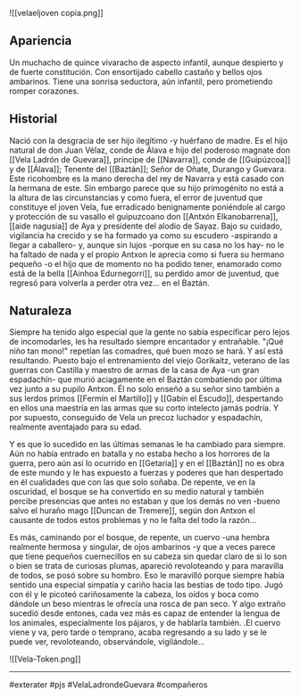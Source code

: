 ![[velaeljoven copia.png]]
## Apariencia 
Un muchacho de quince vivaracho de aspecto infantil, aunque despierto y de fuerte constitución. Con ensortijado cabello castaño y bellos ojos ambarinos. Tiene una sonrisa seductora, aún infantil, pero prometiendo romper corazones. 

## Historial 
Nació con la desgracia de ser hijo ilegítimo -y huérfano de madre. Es el hijo natural de don Juan Vélaz, conde de Álava e hijo del poderoso magnate don [[Vela Ladrón de Guevara]], príncipe de [[Navarra]], conde de [[Guipúzcoa]] y de [[Álava]]; Tenente del [[Baztán]]; Señor de Oñate, Durango y Guevara. Este ricohombre es la mano derecha del rey de Navarra y está casado con la hermana de este. Sin embargo parece que su hijo primogénito no está a la altura de las circunstancias y como fuera, el error de juventud que constituye el joven Vela, fue erradicado benignamente poniéndole al cargo y protección de su vasallo el guipuzcoano don [[Antxón Elkanobarrena]], [[aide nagusia]] de Aya y presidente del alodio de Sayaz. Bajo su cuidado, vigilancia ha crecido y se ha formado ya como su escudero -aspirando a llegar a caballero- y, aunque sin lujos -porque en su casa no los hay- no le ha faltado de nada y el propio Antxon le aprecia como si fuera su hermano pequeño -o el hijo que de momento no ha podido tener, enamorado como está de la bella [[Ainhoa Edurnegorri]], su perdido amor de juventud, que regresó para volverla a perder otra vez... en el Baztán.

## Naturaleza 
Siempre ha tenido algo especial que la gente no sabía específicar pero lejos de incomodarles, les ha resultado siempre encantador y entrañable. "¡Qué niño tan mono!" repetían las comadres, qué buen mozo se hará. Y así está resultando. Puesto bajo el entrenamiento del viejo Gorikaitz, veterano de las guerras con Castilla y maestro de armas de la casa de Aya -un gran espadachín-  que murió aciagamente en el Baztán combatiendo por última vez junto a su pupilo Antxon. Él no solo enseñó a su señor sino también a sus lerdos primos [[Fermín el Martillo]] y [[Gabín el Escudo]], despertando en ellos una maestría en las armas que su corto intelecto jamás podría. Y por supuesto, conseguido de Vela un precoz luchador y espadachín, realmente aventajado para su edad. 

Y es que lo sucedido en las últimas semanas le ha cambiado para siempre. Aún no había entrado en batalla y no estaba hecho a los horrores de la guerra, pero aún así lo ocurrido en [[Getaria]] y en el [[Baztán]] no es obra de este mundo y le has expuesto a fuerzas y poderes que han despertado en él cualidades que con las que solo soñaba. De repente, ve en la oscuridad, el bosque se ha convertido en su medio natural y también percibe presencias que antes no estaban y que los demás no ven -bueno salvo el huraño mago [[Duncan de Tremere]], según don Antxon el causante de todos estos problemas y no le falta del todo la razón...

Es más, caminando por el bosque, de repente, un cuervo -una hembra realmente hermosa y singular, de ojos ambarinos -y que a veces parece que tiene pequeños cuernecillos en su cabeza sin quedar claro de si lo son o bien se trata de curiosas plumas, apareció revoloteando y para maravilla de todos, se posó sobre su hombro. Eso le maravilló porque siempre había sentido una especial simpatía y cariño hacia las bestias de todo tipo. Jugó con él y le picoteó cariñosamente la cabeza, los oídos y boca como dándole un beso mientras le ofrecía una rosca de pan seco. Y algo extraño sucedió desde entones, cada vez más es capaz de entender la lengua de los animales, especialmente los pájaros, y de hablarla también. .El cuervo viene y va,  pero tarde o temprano, acaba regresando a su lado y se le puede ver, revoloteando, observándole, vigilándole... 

![[Vela-Token.png]]

--- 
#exterater #pjs #VelaLadrondeGuevara #compañeros 